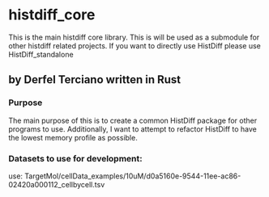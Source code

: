 # histdiff_core

This is the main histdiff core library. This is will be used as a submodule for other histdiff related projects. If you want to directly use HistDiff please use HistDiff_standalone

## by Derfel Terciano written in Rust

### Purpose

The main purpose of this is to create a common HistDiff package for other programs to use.
Additionally, I want to attempt to refactor HistDiff to have the lowest memory profile as
possible.


### Datasets to use for development:
use: TargetMol/cellData_examples/10uM/d0a5160e-9544-11ee-ac86-02420a000112_cellbycell.tsv